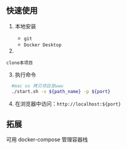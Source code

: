 ## 快速使用



1. 本地安装
    - `git`
    - `Docker Desktop`

2. 
```
clone本项目
```

3. 执行命令
```bash
  #mac os 拷贝项目至www
  ./start.sh -v ${path_name} -p ${port} 
```

4. 在浏览器中访问：`http://localhost:${port}`



## 拓展

可用 docker-compose 管理容器栈